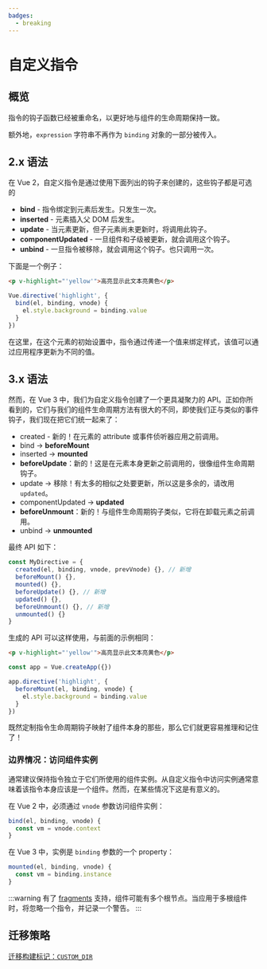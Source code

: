 ```yaml
---
badges:
  - breaking
---
```


# 自定义指令 <MigrationBadges :badges="$frontmatter.badges" />

## 概览

指令的钩子函数已经被重命名，以更好地与组件的生命周期保持一致。

额外地，`expression` 字符串不再作为 `binding` 对象的一部分被传入。

## 2.x 语法

在 Vue 2，自定义指令是通过使用下面列出的钩子来创建的，这些钩子都是可选的

- **bind** - 指令绑定到元素后发生。只发生一次。
- **inserted** - 元素插入父 DOM 后发生。
- **update** - 当元素更新，但子元素尚未更新时，将调用此钩子。
- **componentUpdated** - 一旦组件和子级被更新，就会调用这个钩子。
- **unbind** - 一旦指令被移除，就会调用这个钩子。也只调用一次。

下面是一个例子：

```html
<p v-highlight="'yellow'">高亮显示此文本亮黄色</p>
```

```js
Vue.directive('highlight', {
  bind(el, binding, vnode) {
    el.style.background = binding.value
  }
})
```

在这里，在这个元素的初始设置中，指令通过传递一个值来绑定样式，该值可以通过应用程序更新为不同的值。

## 3.x 语法

然而，在 Vue 3 中，我们为自定义指令创建了一个更具凝聚力的 API。正如你所看到的，它们与我们的组件生命周期方法有很大的不同，即使我们正与类似的事件钩子，我们现在把它们统一起来了：

- created - 新的！在元素的 attribute 或事件侦听器应用之前调用。
- bind → **beforeMount**
- inserted → **mounted**
- **beforeUpdate**：新的！这是在元素本身更新之前调用的，很像组件生命周期钩子。
- update → 移除！有太多的相似之处要更新，所以这是多余的，请改用 `updated`。
- componentUpdated → **updated**
- **beforeUnmount**：新的！与组件生命周期钩子类似，它将在卸载元素之前调用。
- unbind -> **unmounted**

最终 API 如下：

```js
const MyDirective = {
  created(el, binding, vnode, prevVnode) {}, // 新增
  beforeMount() {},
  mounted() {},
  beforeUpdate() {}, // 新增
  updated() {},
  beforeUnmount() {}, // 新增
  unmounted() {}
}
```

生成的 API 可以这样使用，与前面的示例相同：

```html
<p v-highlight="'yellow'">高亮显示此文本亮黄色</p>
```

```js
const app = Vue.createApp({})

app.directive('highlight', {
  beforeMount(el, binding, vnode) {
    el.style.background = binding.value
  }
})
```

既然定制指令生命周期钩子映射了组件本身的那些，那么它们就更容易推理和记住了！

### 边界情况：访问组件实例

通常建议保持指令独立于它们所使用的组件实例。从自定义指令中访问实例通常意味着该指令本身应该是一个组件。然而，在某些情况下这是有意义的。

在 Vue 2 中，必须通过 `vnode` 参数访问组件实例：

```js
bind(el, binding, vnode) {
  const vm = vnode.context
}
```

在 Vue 3 中，实例是 `binding` 参数的一个 property：

```js
mounted(el, binding, vnode) {
  const vm = binding.instance
}
```

:::warning
有了 [fragments](/guide/migration/fragments.html#概览) 支持，组件可能有多个根节点。当应用于多根组件时，将忽略一个指令，并记录一个警告。
:::

## 迁移策略

[迁移构建标记：`CUSTOM_DIR`](migration-build.html#兼容性配置)
